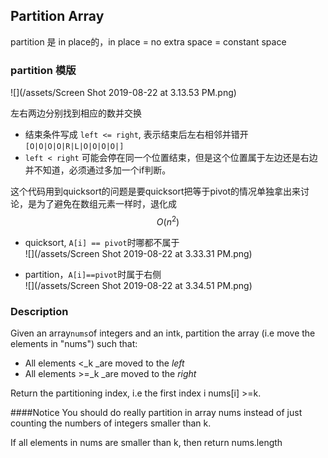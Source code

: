 ## Partition Array

partition 是 in place的，in place = no extra space = constant space

### partition 模版

![](/assets/Screen Shot 2019-08-22 at 3.13.53 PM.png)

左右两边分别找到相应的数并交换

* 结束条件写成 `left <= right`, 表示结束后左右相邻并错开
  `[O|O|O|O|R|L|O|O|O|O|]`
* `left < right` 可能会停在同一个位置结束，但是这个位置属于左边还是右边并不知道，必须通过多加一个if判断。

这个代码用到quicksort的问题是要quicksort把等于pivot的情况单独拿出来讨论，是为了避免在数组元素一样时，退化成$$O(n^2)$$

* quicksort, `A[i] == pivot`时哪都不属于  
  ![](/assets/Screen Shot 2019-08-22 at 3.33.31 PM.png)

* partition，`A[i]==pivot`时属于右侧  
  ![](/assets/Screen Shot 2019-08-22 at 3.34.51 PM.png)

### Description

Given an array`nums`of integers and an int`k`, partition the array \(i.e move the elements in "nums"\) such that:

* All elements &lt;_k _are moved to the _left_
* All elements &gt;=_k _are moved to the _right_

Return the partitioning index, i.e the first index i nums[i] >=k.

####Notice
You should do really partition in array nums instead of just counting the numbers of integers smaller than k.

If all elements in nums are smaller than k, then return nums.length


